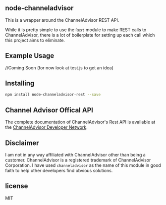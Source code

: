node-channeladvisor
-------------------

This is a wrapper around the ChannelAdvisor REST API.

While it is pretty simple to use the `Rest` module to make REST calls to
ChannelAdvisor, there is a lot of boilerplate for setting up each call which
this project aims to eliminate.

Example Usage
------------

//Coming Soon (for now look at test.js to get an idea)


Installing
----------

```bash
npm install node-channeladvisor-rest --save
```

Channel Advisor Offical API
---------------------------

The complete documentation of ChannelAdvisor's Rest API is available at the
[ChannelAdvisor Developer Network](http://developers.channeladvisor.com/rest/). 


Disclaimer
----------

I am not in any way affiliated with ChannelAdvisor other than being a customer.
ChannelAdvisor is a registered trademark of ChannelAdvisor Corporation. I have
used `channeladvisor` as the name of this module in good faith to help other
developers find obvious solutions.

license
-------

MIT

